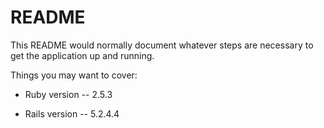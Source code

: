 # README

This README would normally document whatever steps are necessary to get the
application up and running.

Things you may want to cover:

* Ruby version -- 2.5.3

* Rails version -- 5.2.4.4
